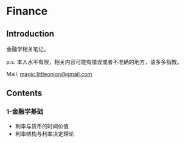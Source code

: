 # Finance

## Introduction

金融学相关笔记。

p.s. 本人水平有限，相关内容可能有错误或者不准确的地方，请多多指教。

Mail: magic.littleonion@gmail.com

## Contents

### 1-金融学基础

- 利率与货币的时间价值
- 利率结构与利率决定理论